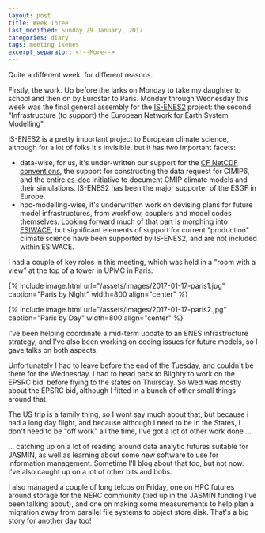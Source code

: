 ```yaml
---
layout: post
title: Week Three
last_modified: Sunday 29 January, 2017
categories: diary
tags: meeting isenes
excerpt_separator: <!--More-->
---
```

Quite a different week, for different reasons.

Firstly, the work.  Up before the larks on Monday to take my daughter to school and then on by Eurostar to Paris. Monday through Wednesday this week was the final general assembly for the [IS-ENES2](https://is.enes.org/) project: the second "Infrastructure (to support) the European Network for Earth System Modelling".
<!--More-->

IS-ENES2 is a pretty important project to European climate science, although for a lot of folks it's invisible, but it has two important facets:
* data-wise, for us, it's under-written our support for the [CF NetCDF conventions](http://cfconventions.org), the support for constructing the data request for CIMIP6, and the entire [es-doc](http://es-doc.org) initiative to document CMIP climate models and their simulations. IS-ENES2 has been the major supporter of the ESGF in Europe.
* hpc-modelling-wise, it's underwritten work on devising plans for future model infrastructures, from workflow, couplers and model codes themselves. Looking forward much of that part is morphing into [ESIWACE](https://wwww.esiwace.eu), but significant elements of support for current "production" climate science have been supported by IS-ENES2, and are not included within ESIWACE.

I had a couple of key roles in this meeting, which was held in a "room with a view" at the top of a tower in UPMC in Paris:

{% include image.html url="/assets/images/2017-01-17-paris1.jpg" caption="Paris by Night" width=800 align="center" %}

{% include image.html url="/assets/images/2017-01-17-paris2.jpg" caption="Paris by Day" width=800 align="center" %}

I've been helping coordinate a mid-term update to an ENES infrastructure strategy, and I've also been working on coding issues for future models, so I gave talks on both aspects.

Unfortunately I had to leave before the end of the Tuesday, and couldn't be there for the Wednesday. I had to head back to Blighty to work on the EPSRC bid, before flying to the states on Thursday. So Wed was mostly about the EPSRC bid, although I fitted in a bunch of other small things around that.

The US trip is a family thing, so I wont say much about that, but because i had a long day flight, and because although I need to be in the States, I don't need to be "off work" all the time, I've got a lot of other work done ...

... catching up on a lot of reading around data analytic futures suitable for JASMIN, as well as learning about some new software to use for information management. Sometime I'll blog about that too, but not now.  I've also caught up on a lot of other bits and bobs.

I also managed a couple of long telcos on Friday, one on HPC futures around storage for the NERC community (tied up in the JASMIN funding I've been talking about), and one on making some measurements to help plan a migration away from parallel file systems to object store disk. That's a big story for another day too!
